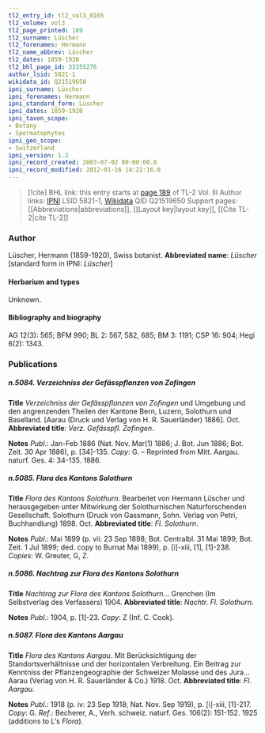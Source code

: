 ```yaml
---
tl2_entry_id: tl2_vol3_0165
tl2_volume: vol3
tl2_page_printed: 189
tl2_surname: Lüscher
tl2_forenames: Hermann
tl2_name_abbrev: Lüscher
tl2_dates: 1859-1920
tl2_bhl_page_id: 33355276
author_lsid: 5821-1
wikidata_id: Q21519650
ipni_surname: Lüscher
ipni_forenames: Hermann
ipni_standard_form: Lüscher
ipni_dates: 1859-1920
ipni_taxon_scope: 
- Botany
- Spermatophytes
ipni_geo_scope: 
- Switzerland
ipni_version: 1.2
ipni_record_created: 2003-07-02 00:00:00.0
ipni_record_modified: 2012-01-16 14:22:16.0
---
```


> [!cite] BHL link: this entry starts at [page 189](https://www.biodiversitylibrary.org/page/33355276) of TL-2 Vol. III
> Author links: [IPNI](https://www.ipni.org/a/5821-1) LSID 5821-1, [Wikidata](https://www.wikidata.org/wiki/Q21519650) QID Q21519650
> Support pages: [[Abbreviations|abbreviations]], [[Layout key|layout key]], [[Cite TL-2|cite TL-2]]

### Author

Lüscher, Hermann (1859-1920), Swiss botanist. 
**Abbreviated name**: *Lüscher* \[standard form in IPNI: *Lüscher*\]

#### Herbarium and types

Unknown.

#### Bibliography and biography

AG 12(3): 565; BFM 990; BL 2: 567, 582, 685; BM 3: 1191; CSP 16: 904; Hegi 6(2): 1343.

### Publications

##### n.5084. Verzeichniss der Gefässpflanzen von Zofingen

**Title**
*Verzeichniss der Gefässpflanzen von Zofingen* und Umgebung und den angrenzenden Theilen der Kantone Bern, Luzern, Solothurn und Baselland. \[Aarau (Druck und Verlag von H. R. Sauerländer) 1886\]. Oct.
**Abbreviated title**: *Verz. Gefässpfl. Zofingen*.

**Notes**
*Publ*.: Jan-Feb 1886 (Nat. Nov. Mar(1) 1886; J. Bot. Jun 1886; Bot. Zeit. 30 Apr 1886), p. \[34\]-135. *Copy*: G. – Reprinted from Mitt. Aargau. naturf. Ges. 4: 34-135. 1886.

##### n.5085. Flora des Kantons Solothurn

**Title**
*Flora des Kantons Solothurn*. Bearbeitet von Hermann Lüscher und herausgegeben unter Mitwirkung der Solothurnischen Naturforschenden Gesellschaft. Solothurn (Druck von Gassmann, Sohn. Verlag von Petri, Buchhandlung) 1898. Oct.
**Abbreviated title**: *Fl. Solothurn*.

**Notes**
*Publ*.: Mai 1899 (p. vii: 23 Sep 1898; Bot. Centralbl. 31 Mai 1899; Bot. Zeit. 1 Jul 1899; ded. copy to Burnat Mai 1899), p. \[i\]-xiii, \[1\], \[1\]-238. *Copies*: W. Greuter, G, Z.

##### n.5086. Nachtrag zur Flora des Kantons Solothurn

**Title**
*Nachtrag zur Flora des Kantons Solothurn*... Grenchen (Im Selbstverlag des Verfassers) 1904.
**Abbreviated title**: *Nachtr. Fl. Solothurn*.

**Notes**
*Publ*.: 1904, p. \[1\]-23. *Copy*: Z (Inf. C. Cook).

##### n.5087. Flora des Kantons Aargau

**Title**
*Flora des Kantons Aargau*. Mit Berücksichtigung der Standortsverhältnisse und der horizontalen Verbreitung. Ein Beitrag zur Kenntniss der Pflanzengeographie der Schweizer Molasse und des Jura... Aarau (Verlag von H. R. Sauerländer & Co.) 1918. Oct.
**Abbreviated title**: *Fl. Aargau*.

**Notes**
*Publ*.: 1918 (p. iv: 23 Sep 1918; Nat. Nov. Sep 1919), p. \[i\]-xiii, \[1\]-217. *Copy*: G.
*Ref*.: Becherer, A., Verh. schweiz. naturf. Ges. 106(2): 151-152. 1925 (additions to L's *Flora*).

